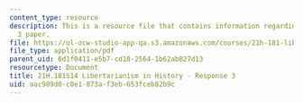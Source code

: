 ```yaml
---
content_type: resource
description: This is a resource file that contains information regarding response
  3 paper.
file: https://ol-ocw-studio-app-qa.s3.amazonaws.com/courses/21h-181-libertarianism-in-history-spring-2014/aac989d0c0e1873af3eb653fceb82b9c_MIT21H_181S14_Response3.pdf
file_type: application/pdf
parent_uid: 6d1f0411-e5b7-cd18-2564-1b62ab827d13
resourcetype: Document
title: 21H.181S14 Libertarianism in History - Response 3
uid: aac989d0-c0e1-873a-f3eb-653fceb82b9c
---
```

